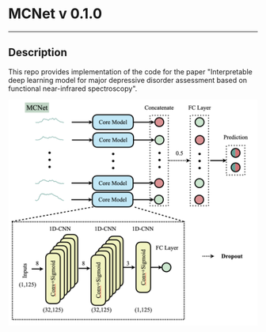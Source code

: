 # MCNet v 0.1.0
---

## Description
This repo provides implementation of the code for the paper "Interpretable deep learning model for major depressive disorder assessment based on functional near-infrared spectroscopy".

![MCNet](figures/MCNet.png)

